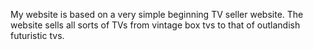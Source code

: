 My website is based on a very simple beginning TV seller website. The website sells all sorts of TVs from vintage box tvs to that of outlandish futuristic tvs. 